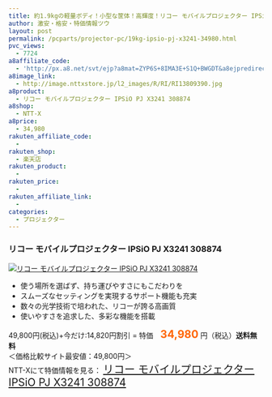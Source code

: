 ```yaml
---
title: 約1.9kgの軽量ボディ！小型な筐体！高輝度！リコー モバイルプロジェクター IPSiO PJ X3241 数量限定特価34,980円！送料無料！
author: 激安・格安・特価情報ツウ
layout: post
permalink: /pcparts/projector-pc/19kg-ipsio-pj-x3241-34980.html
pvc_views:
  - 7724
a8affiliate_code:
  - 'http://px.a8.net/svt/ejp?a8mat=ZYP6S+8IMA3E+S1Q+BWGDT&a8ejpredirect=http://nttxstore.jp/_II_RI13809390'
a8image_link:
  - http://image.nttxstore.jp/l2_images/R/RI/RI13809390.jpg
a8product:
  - リコー モバイルプロジェクター IPSiO PJ X3241 308874
a8shop:
  - NTT-X
a8price:
  - 34,980
rakuten_affiliate_code:
  - 
rakuten_shop:
  - 楽天店
rakuten_product:
  - 
rakuten_price:
  - 
rakuten_affiliate_link:
  - 
categories:
  - プロジェクター
---
```

### リコー モバイルプロジェクター IPSiO PJ X3241 308874

<div class="img-bg2 img_L">
  <a title="リコー モバイルプロジェクター IPSiO PJ X3241 308874" href="http://px.a8.net/svt/ejp?a8mat=ZYP6S+8IMA3E+S1Q+BWGDT&a8ejpredirect=http://nttxstore.jp/_II_RI13809390" target="_blank"><img src="http://i2.wp.com/image.nttxstore.jp/l2_images/R/RI/RI13809390.jpg?resize=120%2C120" border="0" alt="リコー モバイルプロジェクター IPSiO PJ X3241 308874" style="border: 0pt none;" data-recalc-dims="1" /></a>
</div>

<!--more-->

  * 使う場所を選ばず、持ち運びやすさにもこだわりを
  * スムーズなセッティングを実現するサポート機能も充実
  * 数々の光学技術で培われた、リコーが誇る高画質
  * 使いやすさを追求した、多彩な機能を搭載

49,800円(税込)+今だけ:14,820円割引 = 特価　<span style="color: #ff6600; font-size: 150%;"><strong>34,980</strong></span> 円（税込）**送料無料**  
＜価格比較サイト最安値：49,800円＞  
NTT-Xにて特価情報を見る： <span style="font-size: 150%;"><a href="http://px.a8.net/svt/ejp?a8mat=ZYP6S+8IMA3E+S1Q+BWGDT&a8ejpredirect=http://nttxstore.jp/_II_RI13809390" target="_blank">リコー モバイルプロジェクター IPSiO PJ X3241 308874</a></span>